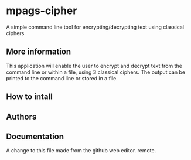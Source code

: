 # mpags-cipher
A simple command line tool for encrypting/decrypting text using classical ciphers

## More information
This application will enable the user to encrypt and decrypt text from the command line or within a file, using 3 classical ciphers.
The output can be printed to the command line or stored in a file.

## How to intall

## Authors

## Documentation

A change to this file made from the github web editor. remote.

